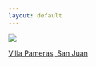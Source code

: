 ```yaml
---
layout: default
---
```


<div class="preview-panel">
	<a href="/Edweb/2015/11/05/Villa-palmeras-san-juan/">
		<img class="preview-images" src="/Edweb/Propiedades/venta/Villa Palmeras, San Juan/NRG1.jpg">
		<p>Villa Pameras, San Juan</p>
	</a>
</div>
